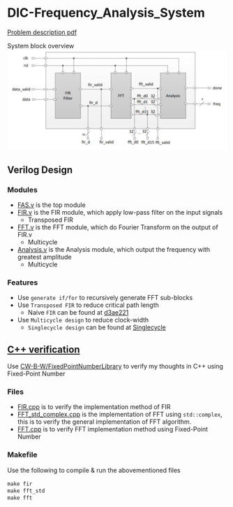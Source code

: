 # DIC-Frequency_Analysis_System
[Problem description pdf](https://github.com/CW-B-W/DIC-Frequency_Analysis_System/blob/master/docs/2021_hw5.pdf)  

System block overview
![image](https://github.com/CW-B-W/DIC-Frequency_Analysis_System/blob/master/docs/SystemBlockOverview.png)

## Verilog Design
### Modules
* [FAS.v](https://github.com/CW-B-W/DIC-Frequency_Analysis_System/blob/master/FAS.v) is the top module
* [FIR.v](https://github.com/CW-B-W/DIC-Frequency_Analysis_System/blob/master/FIR.v) is the FIR module, which apply low-pass filter on the input signals
  * Transposed FIR
* [FFT.v](https://github.com/CW-B-W/DIC-Frequency_Analysis_System/blob/master/FFT.v) is the FFT module, which do Fourier Transform on the output of FIR.v
  * Multicycle
* [Analysis.v](https://github.com/CW-B-W/DIC-Frequency_Analysis_System/blob/master/Analysis.v) is the Analysis module, which output the frequency with greatest amplitude
  * Multicycle

### Features
* Use `generate if/for` to recursively generate FFT sub-blocks
* Use `Transposed FIR` to reduce critical path length
  * Naive `FIR` can be found at [d3ae221](https://github.com/CW-B-W/DIC-Frequency_Analysis_System/blob/d3ae2210c94795e800908cf27696681770e40f13/FIR.v)
* Use `Multicycle design` to reduce clock-width
  * `Singlecycle design` can be found at [Singlecycle](https://github.com/CW-B-W/DIC-Frequency_Analysis_System/tree/Singlecycle)

## [C++ verification](https://github.com/CW-B-W/DIC-Frequency_Analysis_System/tree/master/cpp_verification)
Use [CW-B-W/FixedPointNumberLibrary](https://github.com/CW-B-W/FixedPointNumberLibrary) to verify my thoughts in C++ using Fixed-Point Number  
### Files
* [FIR.cpp](https://github.com/CW-B-W/DIC-Frequency_Analysis_System/blob/master/cpp_verification/src/FIR.cpp) is to verify the implementation method of FIR
* [FFT_std_complex.cpp](https://github.com/CW-B-W/DIC-Frequency_Analysis_System/blob/master/cpp_verification/src/FFT_std_complex.cpp) is the implementation of FFT using `std::complex`, this is to verify the general implementation of FFT algorithm.
* [FFT.cpp](https://github.com/CW-B-W/DIC-Frequency_Analysis_System/blob/master/cpp_verification/src/FFT.cpp) is to verify FFT implementation method using Fixed-Point Number
### Makefile
Use the following to compile & run the abovementioned files
```
make fir
make fft_std
make fft
```
